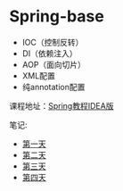 # Spring-base 

- IOC（控制反转）
- DI（依赖注入）
- AOP（面向切片）
- XML配置
- 纯annotation配置

课程地址：[Spring教程IDEA版](https://www.bilibili.com/video/av47952931)

笔记: 

- [第一天](https://www.youzz.fun/archives/Spring%E5%9F%BA%E7%A1%80)
- [第二天](#)
- [第三天](#)
- [第四天](#)